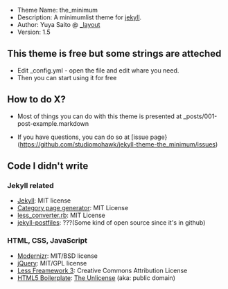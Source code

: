 * Theme Name: the\_minimum
* Description: A minimumlist theme for [jekyll](https://github.com/mojombo/jekyll).
* Author: Yuya Saito @ [\_layout](http://layouts.studiomohawk.com)
* Version: 1.5

## This theme is free but some strings are atteched

* Edit \_config.yml - open the file and edit whare you need.
* Then you can start using it for free

## How to do X?

* Most of things you can do with this theme is presented at
  \_posts/001-post-example.markdown

* If you have questions, you can do so at [issue page}(https://github.com/studiomohawk/jekyll-theme-the_minimum/issues)

## Code I didn't write

### Jekyll related

* [Jekyll](https://github.com/mojombo/jekyll): MIT license
* [Category page generator](http://recursive-design.com/blog/2010/12/08/jekyll-plugins-for-categories-projects-and-sitemaps/): MIT License
* [less\_converter.rb](https://github.com/tatey/jekyll_plugins/blob/master/less_converter.rb): MIT License
* [jekyll-postfiles](https://github.com/indirect/jekyll-postfiles): ???(Some
  kind of open source since it's in github)
 
### HTML, CSS, JavaScript

* [Modernizr](http://www.modernizr.com/): MIT/BSD license
* [jQuery](http://jquery.com/): MIT/GPL license
* [Less Freamework 3](http://lessframework.com/): Creative Commons Attribution License
* [HTML5 Boilerplate](http://html5boilerplate.com/): [The Unlicense](http://unlicense.org) (aka: public domain)
